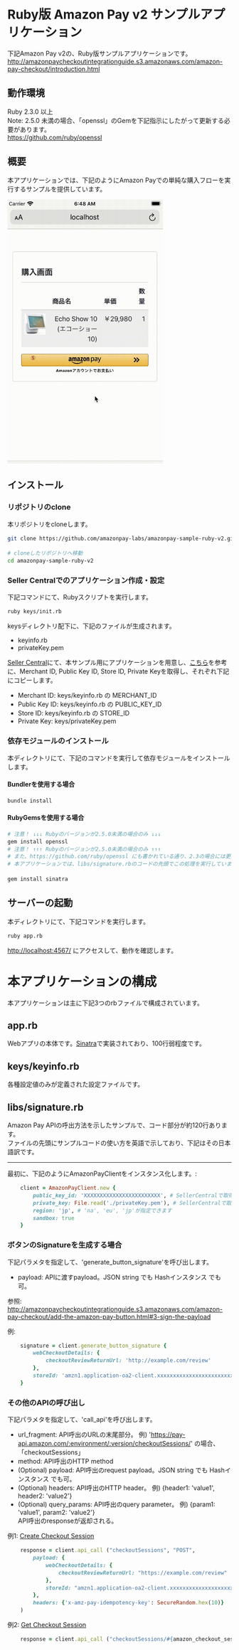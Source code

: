 # Ruby版 Amazon Pay v2 サンプルアプリケーション
下記Amazon Pay v2の、Ruby版サンプルアプリケーションです。  
http://amazonpaycheckoutintegrationguide.s3.amazonaws.com/amazon-pay-checkout/introduction.html

## 動作環境
Ruby 2.3.0 以上  
Note: 2.5.0 未満の場合、「openssl」のGemを下記指示にしたがって更新する必要があります。  
https://github.com/ruby/openssl  

## 概要
本アプリケーションでは、下記のようにAmazon Payでの単純な購入フローを実行するサンプルを提供しています。  

<img src="images/checkout-flow.gif" width="350">  

## インストール

### リポジトリのclone
本リポジトリをcloneします。  
```sh
git clone https://github.com/amazonpay-labs/amazonpay-sample-ruby-v2.git

# cloneしたリポジトリへ移動
cd amazonpay-sample-ruby-v2
```

### Seller Centralでのアプリケーション作成・設定
下記コマンドにて、Rubyスクリプトを実行します。  
```sh
ruby keys/init.rb
```

keysディレクトリ配下に、下記のファイルが生成されます。  
  - keyinfo.rb  
  - privateKey.pem  

[Seller Central](https://sellercentral.amazon.co.jp/)にて、本サンプル用にアプリケーションを用意し、[こちら](https://amazonpaycheckoutintegrationguide.s3.amazonaws.com/amazon-pay-checkout/get-set-up-for-integration.html#4-get-your-public-key-id)を参考に、Merchant ID, Public Key ID, Store ID, Private Keyを取得し、それぞれ下記にコピーします。
  * Merchant ID: keys/keyinfo.rb の MERCHANT_ID
  * Public Key ID: keys/keyinfo.rb の PUBLIC_KEY_ID
  * Store ID: keys/keyinfo.rb の STORE_ID
  * Private Key: keys/privateKey.pem

### 依存モジュールのインストール
本ディレクトリにて、下記のコマンドを実行して依存モジュールをインストールします。

#### Bundlerを使用する場合
```sh
bundle install
```

#### RubyGemsを使用する場合
```sh
# 注意！ ↓↓↓ Rubyのバージョンが2.5.0未満の場合のみ ↓↓↓
gem install openssl
# 注意！ ↑↑↑ Rubyのバージョンが2.5.0未満の場合のみ ↑↑↑
# また、https://github.com/ruby/openssl にも書かれている通り、2.3の場合には更にソースで「gem 'openssl'」を実行してgemを有効化する必要もあります。
# 本アプリケーションでは、libs/signature.rbのコードの先頭でこの処理を実行しています。

gem install sinatra
```

## サーバーの起動
本ディレクトリにて、下記コマンドを実行します。
```sh
ruby app.rb
```

[http://localhost:4567/](http://localhost:4567/) にアクセスして、動作を確認します。

# 本アプリケーションの構成

本アプリケーションは主に下記3つのrbファイルで構成されています。  

## app.rb
Webアプリの本体です。[Sinatra](http://sinatrarb.com/)で実装されており、100行弱程度です。

## keys/keyinfo.rb
各種設定値のみが定義された設定ファイルです。

## libs/signature.rb
Amazon Pay APIの呼出方法を示したサンプルで、コード部分が約120行あります。  
ファイルの先頭にサンプルコードの使い方を英語で示しており、下記はその日本語訳です。 

--- 

最初に、下記のようにAmazonPayClientをインスタンス化します。:  
```ruby
    client = AmazonPayClient.new {
        public_key_id: 'XXXXXXXXXXXXXXXXXXXXXXXX', # SellerCentralで取得したpublick key ID
        private_key: File.read('./privateKey.pem'), # SellerCentralで取得したprivate key
        region: 'jp', # 'na', 'eu', 'jp'が指定できます
        sandbox: true
    }
```

### ボタンのSignatureを生成する場合
下記パラメタを指定して、'generate_button_signature'を呼び出します。
 - payload: APIに渡すpayload。JSON string でも Hashインスタンス でも可。  

参照: http://amazonpaycheckoutintegrationguide.s3.amazonaws.com/amazon-pay-checkout/add-the-amazon-pay-button.html#3-sign-the-payload

例:  
```ruby
    signature = client.generate_button_signature {
        webCheckoutDetails: {
            checkoutReviewReturnUrl: 'http://example.com/review'
        },
        storeId: 'amzn1.application-oa2-client.xxxxxxxxxxxxxxxxxxxxxxxxxxxxxxx'
    }
```

### その他のAPIの呼び出し

下記パラメタを指定して、'call_api'を呼び出します。  
 - url_fragment: API呼出のURLの末尾部分。 例) 'https://pay-api.amazon.com/:environment/:version/checkoutSessions/' の場合、「checkoutSessions」
 - method: API呼出のHTTP method
 - (Optional) payload: API呼出のrequest payload。JSON string でも Hashインスタンス でも可。  
 - (Optional) headers: API呼出のHTTP header。 例) {header1: 'value1', header2: 'value2'}
 - (Optional) query_params: API呼出のquery parameter。 例) {param1: 'value1', param2: 'value2'}  
 API呼出のresponseが返却される。  

例1: [Create Checkout Session](http://amazonpaycheckoutintegrationguide.s3.amazonaws.com/amazon-pay-api-v2/checkout-session.html#create-checkout-session)  

```ruby
    response = client.api_call ("checkoutSessions", "POST",
        payload: {
            webCheckoutDetails: {
                checkoutReviewReturnUrl: "https://example.com/review"
            },
            storeId: "amzn1.application-oa2-client.xxxxxxxxxxxxxxxxxxxxxxxxxxxxxxx"
        },
        headers: {'x-amz-pay-idempotency-key': SecureRandom.hex(10)}
    )
```

例2: [Get Checkout Session](http://amazonpaycheckoutintegrationguide.s3.amazonaws.com/amazon-pay-api-v2/checkout-session.html#get-checkout-session)  

```ruby
    response = client.api_call ("checkoutSessions/#{amazon_checkout_session_id}", 'GET')
```
